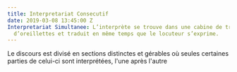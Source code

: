 ```yaml
---
title: Interpretariat Consecutif
date: 2019-03-08 13:45:00 Z
Interpretariat Simultanee: L’interprète se trouve dans une cabine de traduction muni
  d’oreillettes et traduit en même temps que le locuteur s’exprime.
---
```


Le discours est divisé en sections distinctes et gérables où seules certaines parties de celui-ci sont interprétées, l'une après l'autre